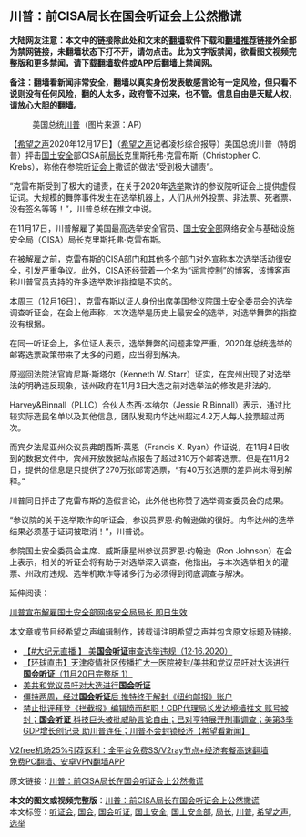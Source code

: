  <h2>川普：前CISA局长在国会听证会上公然撒谎</h2> <p class="notice"><b>大陆网友注意：本文中的链接除此处和文末的<a href="https://github.com/bannedbook/fanqiang" >翻墙</a>软件下载和<a href="https://github.com/killgcd/justmysocks/blob/master/README.md">翻墙推荐</a>链接外全部为禁网链接，未翻墙状态下打不开，请勿点击。此为文字版禁闻，欲看图文视频完整版和更多禁闻，请下载<a href="https://github.com/bannedbook/fanqiang">翻墙软件或APP</a>后翻墙上禁闻网。</p><p>备注：翻墙看新闻非常安全，翻墙以真实身份发表敏感言论有一定风险，但只看不说则没有任何风险，翻的人太多，政府管不过来，也不管。信息自由是天赋人权，请放心大胆的翻墙。</b></p>  <div class="entry"> <figure><figcaption>美国总统<a href="https://www.bannedbook.org/bnews/tag/%e5%b7%9d%e6%99%ae/" class="st_tag internal_tag" rel="tag" title="标签 川普 下的日志">川普</a>（图片来源：AP）</figcaption></figure> <p>【<span class='wp_keywordlink_affiliate'><a href="https://www.soundofhope.org" title="希望之声" target="_blank">希望之声</a></span>2020年12月17日】（<a href="https://www.bannedbook.org/bnews/tag/%e5%b8%8c%e6%9c%9b%e4%b9%8b%e5%a3%b0/" class="st_tag internal_tag" rel="tag" title="标签 希望之声 下的日志">希望之声</a>记者凌杉综合报导）美国总统川普（特朗普）抨击<a href="https://www.bannedbook.org/bnews/tag/%e5%9b%bd%e5%9c%9f%e5%ae%89%e5%85%a8/" class="st_tag internal_tag" rel="tag" title="标签 国土安全 下的日志">国土安全</a>部CISA前<a href="https://www.bannedbook.org/bnews/tag/%E5%B1%80%E9%95%BF/" class="st_tag internal_tag" rel="tag" title="标签 局长 下的日志">局长</a>克里斯托弗·克雷布斯（Christopher C. Krebs），称他在参院<a href="https://www.bannedbook.org/bnews/tag/%e5%90%ac%e8%af%81%e4%bc%9a/" class="st_tag internal_tag" rel="tag" title="标签 听证会 下的日志">听证会</a>上撒谎的做法“受到极大谴责”。</p> <p>“克雷布斯受到了极大的谴责，在关于2020年<a href="https://www.bannedbook.org/bnews/tag/%e9%80%89%e4%b8%be/" class="st_tag internal_tag" rel="tag" title="标签 选举 下的日志">选举</a>欺诈的参议院听证会上提供虚假证词。大规模的舞弊事件发生在选举机器上，人们从州外投票、非法票、死者票、没有签名等等！”，川普总统在推文中说。</p> <p></p> <p>在11月17日，川普解雇了美国最高选举安全官员、<a href="https://www.bannedbook.org/bnews/tag/%E5%9B%BD%E5%9C%9F%E5%AE%89%E5%85%A8%E9%83%A8/" class="st_tag internal_tag" rel="tag" title="标签 国土安全部 下的日志">国土安全部</a>网络安全与基础设施安全局（CISA）局长克里斯托弗·克雷布斯。</p> <p>在被解雇之前，克雷布斯的CISA部门和其他多个部门对外宣称本次选举活动很安全，引发严重争议。此外，CISA还经营着一个名为“谣言控制”的博客，该博客声称川普官员支持的许多选举欺诈指控是不实的。</p>  <p>本周三（12月16日），克雷布斯以证人身份出席美国参议院国土安全委员会的选举调查听证会，在会上他声称，本次选举是历史上最安全的选举，对选举舞弊的指控没有根据。</p> <p>在同一听证会上，多位证人表示，选举舞弊的问题非常严重，2020年总统选举的邮寄选票政策带来了太多的问题，应当得到解决。</p> <p>原巡回法院法官肯尼斯‧斯塔尔（Kenneth W. Starr）证实，在宾州出现了对选举法的明确违反现象，该州政府在11月3日大选之前对选举法的修改是非法的。</p> <p>Harvey&amp;Binnall（PLLC）合伙人杰西‧本纳尔（Jessie R.Binnall）表示，通过比较实际选民名单以及其他信息，团队发现内华达州超过4.2万人每人投票超过两次。</p> <p>而宾夕法尼亚州众议员弗朗西斯·莱恩（Francis X. Ryan）作证说，在11月4日收到的数据文件中，宾州开放数据站点报告了超过310万个邮寄选票。但是在11月2日，提供的信息是只提供了270万张邮寄选票，“有40万张选票的差异尚未得到解释。”</p>  <p>川普同日抨击了克雷布斯的造假言论，此外他也称赞了选举调查委员会的成果。</p> <p>“参议院的关于选举欺诈的听证会，参议员罗恩·约翰逊做的很好。内华达州的选举结果必须基于证词被取消！”，川普说。</p> <p>参院国土安全委员会主席、威斯康星州参议员罗恩·约翰逊（Ron Johnson）在会上表示，相关的听证会将有助于对选举深入调查，他指出，与本次选举相关的灌票、州政府违规、选举机欺诈等诸多行为必须得到彻底调查与解决。</p> <p>延伸阅读：</p> <p><a href="https://www.soundofhope.org/post/444082">川普宣布解雇国土安全部网络安全局局长 即日生效</a></p>  <p>本文章或节目经希望之声编辑制作，转载请注明希望之声并包含原文标题及链接。</p> <ul class='op-related-articles' title='相关阅读'> <li><a href='https://www.bannedbook.org/bnews/bannedvideo/20201216/1449197.html' target='_blank'>【#大纪元直播 】 美<b>国会听证</b>审查选举违规（12·16.2020）</a></li> <li><a href='https://www.bannedbook.org/bnews/bannedvideo/20201120/1434271.html' target='_blank'>【环球直击】天津疫情社区传播扩大一医院被封/美共和党议员吁对大选进行<b>国会听证</b>（11月20日完整版 1）</a></li> <li><a href='https://www.bannedbook.org/bnews/bannedvideo/20201120/1433925.html' target='_blank'>美共和党议员吁对大选进行<b>国会听证</b></a></li> <li><a href='https://www.bannedbook.org/bnews/worldnews/usa/20201101/1423600.html' target='_blank'>僵持两周，经过<b>国会听证</b>后 推特终于解封《纽约邮报》账户</a></li> <li><a href='https://www.bannedbook.org/bnews/bannedvideo/20201030/1422924.html' target='_blank'>禁止批评拜登《拦截报》编辑愤而辞职！CBP代理局长发边境墙推文 账号被封；<b>国会听证</b> 科技巨头被批威胁言论自由；已对亨特展开刑事调查；美第3季GDP增长创记录 助川普连任；川普不会封锁经济【希望看新闻】</a></li> </ul> <p class="texttj"> <a href="https://www.bannedbook.org/forum23/topic22702.html" target="_blank">V2free机场25%引荐返利：全平台免费SS/V2ray节点+经济套餐高速翻墙</a><br/> <a href="https://github.com/bannedbook/fanqiang/wiki/%E7%A6%81%E9%97%BB%E7%BD%91%E5%AE%89%E5%8D%93%E7%BF%BB%E5%A2%99%E6%96%B0%E9%97%BBAPP" target="_blank">免费PC翻墙、安卓VPN翻墙APP</a></p><p>原文链接：<a class="src_link"  href="https://www.soundofhope.org/post/454651" target="_blank">川普：前CISA局长在国会听证会上公然撒谎</a></p><a name='sharetosocial'></a>       <div><b>本文的图文或视频完整版</b>：<a href='https://www.bannedbook.org/bnews/comments/20201218/1449976.html'>川普：前CISA局长在国会听证会上公然撒谎</a></div>  </div><!--END ENTRY--> <div class="postfooter"> <div>本文标签：<a href="https://www.bannedbook.org/bnews/tag/%e5%90%ac%e8%af%81%e4%bc%9a/" rel="tag">听证会</a>, <a href="https://www.bannedbook.org/bnews/tag/%e5%9b%bd%e4%bc%9a/" rel="tag">国会</a>, <a href="https://www.bannedbook.org/bnews/tag/%E5%9B%BD%E4%BC%9A%E5%90%AC%E8%AF%81/" rel="tag">国会听证</a>, <a href="https://www.bannedbook.org/bnews/tag/%e5%9b%bd%e5%9c%9f%e5%ae%89%e5%85%a8/" rel="tag">国土安全</a>, <a href="https://www.bannedbook.org/bnews/tag/%E5%9B%BD%E5%9C%9F%E5%AE%89%E5%85%A8%E9%83%A8/" rel="tag">国土安全部</a>, <a href="https://www.bannedbook.org/bnews/tag/%E5%B1%80%E9%95%BF/" rel="tag">局长</a>, <a href="https://www.bannedbook.org/bnews/tag/%e5%b7%9d%e6%99%ae/" rel="tag">川普</a>, <a href="https://www.bannedbook.org/bnews/tag/%e5%b8%8c%e6%9c%9b%e4%b9%8b%e5%a3%b0/" rel="tag">希望之声</a>, <a href="https://www.bannedbook.org/bnews/tag/%e9%80%89%e4%b8%be/" rel="tag">选举</a></div>  </div><!--END POSTFOOTER--> 